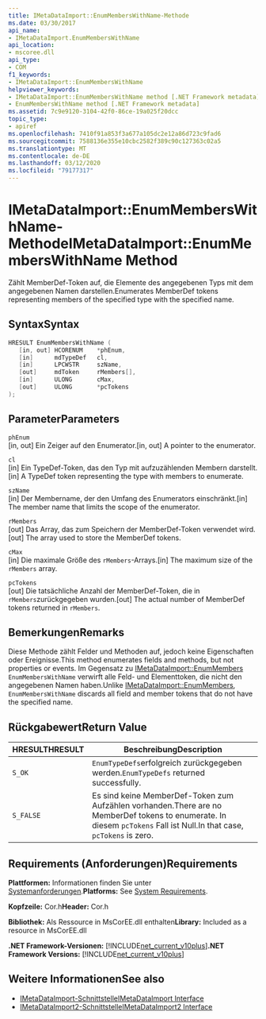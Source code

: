 ```yaml
---
title: IMetaDataImport::EnumMembersWithName-Methode
ms.date: 03/30/2017
api_name:
- IMetaDataImport.EnumMembersWithName
api_location:
- mscoree.dll
api_type:
- COM
f1_keywords:
- IMetaDataImport::EnumMembersWithName
helpviewer_keywords:
- IMetaDataImport::EnumMembersWithName method [.NET Framework metadata]
- EnumMembersWithName method [.NET Framework metadata]
ms.assetid: 7c9e9120-3104-42f0-86ce-19a025f20dcc
topic_type:
- apiref
ms.openlocfilehash: 7410f91a853f3a677a105dc2e12a86d723c9fad6
ms.sourcegitcommit: 7588136e355e10cbc2582f389c90c127363c02a5
ms.translationtype: MT
ms.contentlocale: de-DE
ms.lasthandoff: 03/12/2020
ms.locfileid: "79177317"
---
```

# <a name="imetadataimportenummemberswithname-method"></a><span data-ttu-id="d5ee8-102">IMetaDataImport::EnumMembersWithName-Methode</span><span class="sxs-lookup"><span data-stu-id="d5ee8-102">IMetaDataImport::EnumMembersWithName Method</span></span>
<span data-ttu-id="d5ee8-103">Zählt MemberDef-Token auf, die Elemente des angegebenen Typs mit dem angegebenen Namen darstellen.</span><span class="sxs-lookup"><span data-stu-id="d5ee8-103">Enumerates MemberDef tokens representing members of the specified type with the specified name.</span></span>  
  
## <a name="syntax"></a><span data-ttu-id="d5ee8-104">Syntax</span><span class="sxs-lookup"><span data-stu-id="d5ee8-104">Syntax</span></span>  
  
```cpp  
HRESULT EnumMembersWithName (  
   [in, out] HCORENUM    *phEnum,
   [in]      mdTypeDef   cl,
   [in]      LPCWSTR     szName,
   [out]     mdToken     rMembers[],
   [in]      ULONG       cMax,
   [out]     ULONG       *pcTokens  
);  
```  
  
## <a name="parameters"></a><span data-ttu-id="d5ee8-105">Parameter</span><span class="sxs-lookup"><span data-stu-id="d5ee8-105">Parameters</span></span>  
 `phEnum`  
 <span data-ttu-id="d5ee8-106">[in, out] Ein Zeiger auf den Enumerator.</span><span class="sxs-lookup"><span data-stu-id="d5ee8-106">[in, out] A pointer to the enumerator.</span></span>  
  
 `cl`  
 <span data-ttu-id="d5ee8-107">[in] Ein TypeDef-Token, das den Typ mit aufzuzählenden Membern darstellt.</span><span class="sxs-lookup"><span data-stu-id="d5ee8-107">[in] A TypeDef token representing the type with members to enumerate.</span></span>  
  
 `szName`  
 <span data-ttu-id="d5ee8-108">[in] Der Membername, der den Umfang des Enumerators einschränkt.</span><span class="sxs-lookup"><span data-stu-id="d5ee8-108">[in] The member name that limits the scope of the enumerator.</span></span>  
  
 `rMembers`  
 <span data-ttu-id="d5ee8-109">[out] Das Array, das zum Speichern der MemberDef-Token verwendet wird.</span><span class="sxs-lookup"><span data-stu-id="d5ee8-109">[out] The array used to store the MemberDef tokens.</span></span>  
  
 `cMax`  
 <span data-ttu-id="d5ee8-110">[in] Die maximale Größe des `rMembers`-Arrays.</span><span class="sxs-lookup"><span data-stu-id="d5ee8-110">[in] The maximum size of the `rMembers` array.</span></span>  
  
 `pcTokens`  
 <span data-ttu-id="d5ee8-111">[out] Die tatsächliche Anzahl der MemberDef-Token, die in `rMembers`zurückgegeben wurden.</span><span class="sxs-lookup"><span data-stu-id="d5ee8-111">[out] The actual number of MemberDef tokens returned in `rMembers`.</span></span>  
  
## <a name="remarks"></a><span data-ttu-id="d5ee8-112">Bemerkungen</span><span class="sxs-lookup"><span data-stu-id="d5ee8-112">Remarks</span></span>  
 <span data-ttu-id="d5ee8-113">Diese Methode zählt Felder und Methoden auf, jedoch keine Eigenschaften oder Ereignisse.</span><span class="sxs-lookup"><span data-stu-id="d5ee8-113">This method enumerates fields and methods, but not properties or events.</span></span> <span data-ttu-id="d5ee8-114">Im Gegensatz zu [IMetaDataImport::EnumMembers](../../../../docs/framework/unmanaged-api/metadata/imetadataimport-enummembers-method.md) `EnumMembersWithName` verwirft alle Feld- und Elementtoken, die nicht den angegebenen Namen haben.</span><span class="sxs-lookup"><span data-stu-id="d5ee8-114">Unlike [IMetaDataImport::EnumMembers](../../../../docs/framework/unmanaged-api/metadata/imetadataimport-enummembers-method.md), `EnumMembersWithName` discards all field and member tokens that do not have the specified name.</span></span>  
  
## <a name="return-value"></a><span data-ttu-id="d5ee8-115">Rückgabewert</span><span class="sxs-lookup"><span data-stu-id="d5ee8-115">Return Value</span></span>  
  
|<span data-ttu-id="d5ee8-116">HRESULT</span><span class="sxs-lookup"><span data-stu-id="d5ee8-116">HRESULT</span></span>|<span data-ttu-id="d5ee8-117">Beschreibung</span><span class="sxs-lookup"><span data-stu-id="d5ee8-117">Description</span></span>|  
|-------------|-----------------|  
|`S_OK`|<span data-ttu-id="d5ee8-118">`EnumTypeDefs`erfolgreich zurückgegeben werden.</span><span class="sxs-lookup"><span data-stu-id="d5ee8-118">`EnumTypeDefs` returned successfully.</span></span>|  
|`S_FALSE`|<span data-ttu-id="d5ee8-119">Es sind keine MemberDef-Token zum Aufzählen vorhanden.</span><span class="sxs-lookup"><span data-stu-id="d5ee8-119">There are no MemberDef tokens to enumerate.</span></span> <span data-ttu-id="d5ee8-120">In diesem `pcTokens` Fall ist Null.</span><span class="sxs-lookup"><span data-stu-id="d5ee8-120">In that case, `pcTokens` is zero.</span></span>|  
  
## <a name="requirements"></a><span data-ttu-id="d5ee8-121">Requirements (Anforderungen)</span><span class="sxs-lookup"><span data-stu-id="d5ee8-121">Requirements</span></span>  
 <span data-ttu-id="d5ee8-122">**Plattformen:** Informationen finden Sie unter [Systemanforderungen](../../../../docs/framework/get-started/system-requirements.md).</span><span class="sxs-lookup"><span data-stu-id="d5ee8-122">**Platforms:** See [System Requirements](../../../../docs/framework/get-started/system-requirements.md).</span></span>  
  
 <span data-ttu-id="d5ee8-123">**Kopfzeile:** Cor.h</span><span class="sxs-lookup"><span data-stu-id="d5ee8-123">**Header:** Cor.h</span></span>  
  
 <span data-ttu-id="d5ee8-124">**Bibliothek:** Als Ressource in MsCorEE.dll enthalten</span><span class="sxs-lookup"><span data-stu-id="d5ee8-124">**Library:** Included as a resource in MsCorEE.dll</span></span>  
  
 <span data-ttu-id="d5ee8-125">**.NET Framework-Versionen:** [!INCLUDE[net_current_v10plus](../../../../includes/net-current-v10plus-md.md)]</span><span class="sxs-lookup"><span data-stu-id="d5ee8-125">**.NET Framework Versions:** [!INCLUDE[net_current_v10plus](../../../../includes/net-current-v10plus-md.md)]</span></span>  
  
## <a name="see-also"></a><span data-ttu-id="d5ee8-126">Weitere Informationen</span><span class="sxs-lookup"><span data-stu-id="d5ee8-126">See also</span></span>

- [<span data-ttu-id="d5ee8-127">IMetaDataImport-Schnittstelle</span><span class="sxs-lookup"><span data-stu-id="d5ee8-127">IMetaDataImport Interface</span></span>](../../../../docs/framework/unmanaged-api/metadata/imetadataimport-interface.md)
- [<span data-ttu-id="d5ee8-128">IMetaDataImport2-Schnittstelle</span><span class="sxs-lookup"><span data-stu-id="d5ee8-128">IMetaDataImport2 Interface</span></span>](../../../../docs/framework/unmanaged-api/metadata/imetadataimport2-interface.md)
